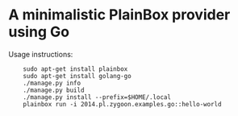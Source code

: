 A minimalistic PlainBox provider using Go
=========================================

Usage instructions:
```
    sudo apt-get install plainbox
    sudo apt-get install golang-go
    ./manage.py info
    ./manage.py build
    ./manage.py install --prefix=$HOME/.local
    plainbox run -i 2014.pl.zygoon.examples.go::hello-world
```
